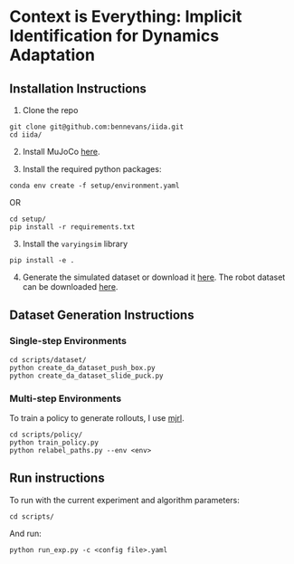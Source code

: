 # Context is Everything: Implicit Identification for Dynamics Adaptation

## Installation Instructions
1. Clone the repo
```
git clone git@github.com:bennevans/iida.git
cd iida/
```

2. Install MuJoCo [here](https://mujoco.org/download).

3. Install the required python packages:
```
conda env create -f setup/environment.yaml
```
OR 
```
cd setup/
pip install -r requirements.txt
```

3. Install the `varyingsim` library
```
pip install -e . 
```

4. Generate the simulated dataset or download it [here](todo.com). The robot dataset can be downloaded [here](todo.com).

## Dataset Generation Instructions
### Single-step Environments
```
cd scripts/dataset/
python create_da_dataset_push_box.py
python create_da_dataset_slide_puck.py
```
### Multi-step Environments
To train a policy to generate rollouts, I use [mjrl](https://github.com/aravindr93/mjrl).
```
cd scripts/policy/
python train_policy.py
python relabel_paths.py --env <env>
```
## Run instructions
To run with the current experiment and algorithm parameters:
```
cd scripts/
```
And run:
```
python run_exp.py -c <config file>.yaml
```
